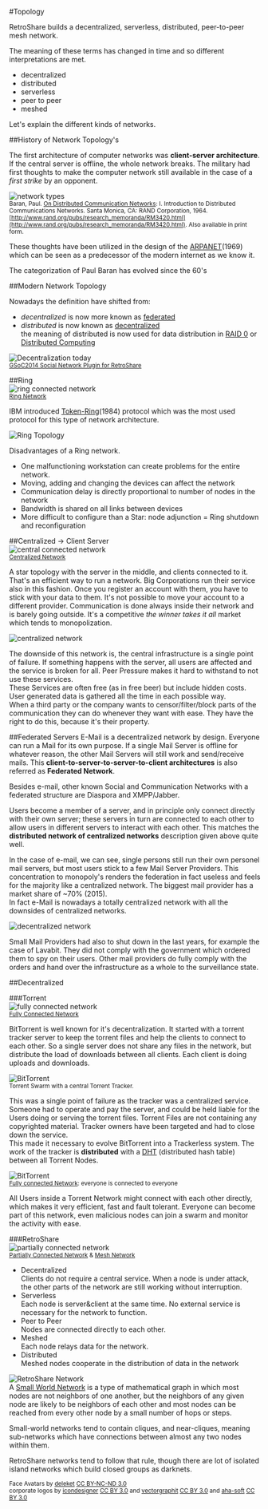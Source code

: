 #Topology  
 
RetroShare builds a decentralized, serverless, distributed, peer-to-peer mesh network. 

The meaning of these terms has changed in time and so different 
interpretations are met. 
 
 - decentralized  
 - distributed  
 - serverless  
 - peer to peer  
 - meshed  

Let's explain the different kinds of networks.  

##History of Network Topology's 

The first architecture of computer networks was **client-server architecture**. 
If the central server is offline, the whole network breaks. 
The military had first thoughts to make the computer network still 
available in the case of a *first strike* by an opponent. 

![network types](../img/concept/network-history.png "Network Types")  
<sub>Baran, Paul. [On Distributed Communication Networks](http://www.rand.org/pubs/research_memoranda/RM3420/RM3420-chapter1.html): 
I. Introduction to Distributed Communications Networks. Santa Monica, CA: RAND 
Corporation, 1964. [http://www.rand.org/pubs/research_memoranda/RM3420.html](http://www.rand.org/pubs/research_memoranda/RM3420.html). 
Also available in print form.</sub>  

These thoughts have been utilized in the design of the 
[ARPANET](https://en.wikipedia.org/wiki/ARPANET)(1969) which can be seen as a 
predecessor of the modern internet as we know it. 

The categorization of Paul Baran has evolved since the 60's 

##Modern Network Topology  

Nowadays the definition have shifted from: 

 - *decentralized* is now more known as [federated](../concept/topology/#federated-servers)  
 - *distributed* is now known as [decentralized](/concept/topology/#decentralized)  
    the meaning of distributed is now used for data distribution in 
    [RAID 0](https://en.wikipedia.org/wiki/Standard_RAID_levels#RAID_0) or 
    [Distributed Computing](https://en.wikipedia.org/wiki/Distributed_computing)  
 
![Decentralization today](../img/concept/retroshare-decentralised.png "Decentralization today")  
<sub>[GSoC2014 Social Network Plugin for RetroShare](http://blog.freifunk.net/2014/gsoc-social-network-plugin-retroshare)</sub>  

##Ring  
![ring connected network](../img/concept/ring_network.png "Ring Network")  
<sub>[Ring Network](https://en.wikipedia.org/wiki/Ring_network)</sub>  


IBM introduced [Token-Ring](https://en.wikipedia.org/wiki/Token_ring)(1984) protocol which was the most used 
protocol for this type of network architecture. 

![Ring Topology](../img/concept/ring.png "Ring Network")  

Disadvantages of a Ring network.  

 - One malfunctioning workstation can create problems for the entire network.  
 - Moving, adding and changing the devices can affect the network  
 - Communication delay is directly proportional to number of nodes in the network  
 - Bandwidth is shared on all links between devices  
 - More difficult to configure than a Star: node adjunction = Ring shutdown and reconfiguration  

##Centralized -> Client Server  
![central connected network](../img/concept/central_network.png "Central Network")  
<sub>[Centralized Network](https://en.wikipedia.org/wiki/Star_network)</sub>  

A star topology with the server in the middle, and clients connected to it. That's an 
efficient way to run a network. Big Corporations run their service also 
in this fashion. Once you register an account with them, you have to stick 
with your data to them. It's not possible to move your account to a 
different provider. Communication is done always inside their network and 
is barely going outside. It's a competitive *the winner takes it all* market 
which tends to monopolization. 

![centralized network](../img/concept/centralized.png "Centralized Network")  

The downside of this network is, the central infrastructure is a single 
point of failure. If something happens with the server, all users are affected 
and the service is broken for all. 
Peer Pressure makes it hard to withstand to not use these services.  
These Services are often free (as in free beer) but include hidden costs. 
User generated data is gathered all the time in each possible way.  
When a third party or the company wants to censor/filter/block parts of 
the communication they can do whenever they want with ease. 
They have the right to do this, because it's their property.  

##Federated Servers
E-Mail is a decentralized network by design. Everyone can run a Mail 
for its own purpose. If a single Mail Server is offline for whatever 
reason, the other Mail Servers will still work and send/receive mails. 
This **client-to-server-to-server-to-client architectures** is also 
referred as **Federated Network**. 

Besides e-mail, other known Social and Communication Networks with a federated structure 
are Diaspora and XMPP/Jabber. 

Users become a member of a server, and in principle only connect directly 
with their own server; these servers in turn are connected to each other 
to allow users in different servers to interact with each other. 
This matches the **distributed network of centralized networks** description 
given above quite well.

In the case of e-mail, we can see, single persons still run their own 
personel mail servers, but most users stick to a few Mail Server Providers. 
This concentration to monopoly's renders the federation in fact useless and feels for the 
majority like a centralized network. The biggest mail provider has a market share 
of ~70% (2015).  
In fact e-Mail is nowadays a totally centralized network with all the 
downsides of centralized networks. 

![decentralized network](../img/concept/decentralized.png "decentralized Network") 

Small Mail Providers had also to shut down in the last years, for example 
the case of Lavabit. They did not comply with the government which ordered 
them to spy on their users. 
Other mail providers do fully comply with the orders and 
hand over the infrastructure as a whole to the surveillance state. 

##Decentralized  

###Torrent  
![fully connected network](../img/concept/fully_connected.png "Fully Connected Network")  
<sub>[Fully Connected Network](https://en.wikipedia.org/wiki/Network_topology#Fully_connected_network)</sub>  

BitTorrent is well known for it's decentralization. It started with a 
torrent tracker server to keep the torrent files and help the clients to 
connect to each other. So a single server does not share any files in the 
network, but distribute the load of downloads between all clients. Each 
client is doing uploads and downloads. 

![BitTorrent](../img/concept/torrent-swarm.gif "BitTorrent")  
<sub>Torrent Swarm with a central Torrent Tracker.</sub>  

This was a single point of failure as the tracker was a centralized service. 
Someone had to operate and pay the server, and could be held liable for 
the Users doing or serving the torrent files. Torrent Files are not 
containing any copyrighted material. Tracker owners have been targeted and 
had to close down the service.  
This made it necessary to evolve BitTorrent into a Trackerless system. 
The work of the tracker is **distributed** with a [DHT](https://en.wikipedia.org/wiki/Distributed_hash_table)
(distributed hash table) between all Torrent Nodes. 

![BitTorrent](../img/concept/torrent.png "BitTorrent")  
<sub>[Fully connected Network](https://en.wikipedia.org/wiki/Network_topology#Fully_connected_network): everyone is connected to everyone </sub>   

All Users inside a Torrent Network might connect with each other directly, 
which makes it very efficient, fast and fault tolerant. 
Everyone can become part of this network, 
even malicious nodes can join a swarm and monitor the activity with ease.  

###RetroShare    
![partially connected network](../img/concept/partially_connected.png "Partially Connected Network")  
<sub>[Partially Connected Network](https://en.wikipedia.org/wiki/Network_topology#Partially_connected_network) & [Mesh Network](https://en.wikipedia.org/wiki/Mesh_networking)</sub>  

 - Decentralized  
   Clients do not require a central service. When a node is under attack, 
   the other parts of the network are still working without interruption.  
 - Serverless  
   Each node is server&client at the same time. No external service is 
   necessary for the network to function.  
 - Peer to Peer  
   Nodes are connected directly to each other.  
 - Meshed  
   Each node relays data for the network. 
 - Distributed  
   Meshed nodes cooperate in the distribution of data in the network   

![RetroShare Network](../img/concept/retro_network.png "RetroShare")  
A [Small World Network](https://en.wikipedia.org/wiki/Small-world_network) 
is a type of mathematical graph in which most nodes are not neighbors of 
one another, but the neighbors of any given node are likely to be neighbors 
of each other and most nodes can be reached from every other node by a 
small number of hops or steps. 

Small-world networks tend to contain cliques, and near-cliques, 
meaning sub-networks which have connections between almost any two nodes within them.

RetroShare networks tend to follow that rule, though there are lot of 
isolated island networks which build closed groups as darknets. 



<sub>Face Avatars by [deleket](http://deleket.deviantart.com/) [CC BY-NC-ND 3.0](https://creativecommons.org/licenses/by-nc-nd/3.0/)</sub>  
<sub>corporate logos by [icondesigner](https://www.iconfinder.com/icondesigner) 
[CC BY 3.0](https://creativecommons.org/licenses/by/3.0/) and 
[vectorgraphit](https://www.vectorgraphit.com/) 
[CC BY 3.0](https://creativecommons.org/licenses/by/3.0/) and 
[aha-soft](http://www.aha-soft.com/) 
[CC BY 3.0](https://creativecommons.org/licenses/by/3.0/)</sub>  
